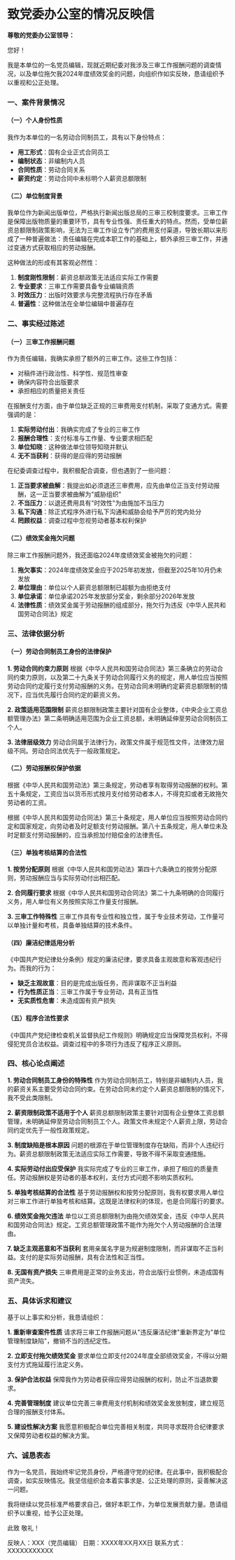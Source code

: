 # 致党委办公室的情况反映信

**尊敬的党委办公室领导：**

您好！

我是本单位的一名党员编辑，现就近期纪委对我涉及三审工作报酬问题的调查情况，以及单位拖欠我2024年度绩效奖金的问题，向组织作如实反映，恳请组织予以重视和公正处理。

### 一、案件背景情况

#### （一）个人身份性质
我作为本单位的一名劳动合同制员工，具有以下身份特点：
- **用工形式**：国有企业正式合同员工
- **编制状态**：非编制内人员
- **合同性质**：劳动合同关系
- **薪资约定**：劳动合同中未标明个人薪资总额限制

#### （二）单位制度背景
我单位作为新闻出版单位，严格执行新闻出版总局的三审三校制度要求。三审工作是保障出版物质量的重要环节，具有专业性强、责任重大的特点。然而，受单位薪资总额限制政策影响，无法为三审工作设立专门的费用支付渠道，导致长期以来形成了一种普遍做法：责任编辑在完成本职工作的基础上，额外承担三审工作，并通过变通方式获取相应的劳动报酬。

这种做法的形成有其客观必然性：
1. **制度刚性限制**：薪资总额政策无法适应实际工作需要
2. **专业要求**：三审工作需要具备专业编辑资质
3. **时效压力**：出版时效要求与完整流程执行存在矛盾
4. **普遍性**：这种做法在全单位编辑中普遍存在

### 二、事实经过陈述

#### （一）三审工作报酬问题

作为责任编辑，我确实承担了额外的三审工作。这些工作包括：
- 对稿件进行政治性、科学性、规范性审查
- 确保内容符合出版要求
- 承担相应的质量把关责任

在报酬支付方面，由于单位缺乏正规的三审费用支付机制，采取了变通方式。需要强调的是：
1. **实际劳动付出**：我确实完成了专业的三审工作
2. **报酬合理性**：支付标准与工作量、专业要求相匹配
3. **单位知晓**：这种做法单位领导知晓并默认
4. **无不当获利**：获得的是应得的劳动报酬

在纪委调查过程中，我积极配合调查，但也遇到了一些问题：
1. **正当要求被曲解**：我提出如必须退还三审费用，应先由单位正当支付劳动报酬，这一正当要求被曲解为"威胁组织"
2. **不当压力**：以退还费用具有"时效性"为由施加不当压力
3. **私下沟通**：除正式程序外进行私下沟通和威胁会给予严厉的党内处分
4. **罔顾权益**：调查过程中忽视劳动者基本权利保护

#### （二）绩效奖金拖欠问题

除三审工作报酬问题外，我还面临2024年度绩效奖金被拖欠的问题：

1. **拖欠事实**：2024年度绩效奖金应于2025年初发放，但截至2025年10月仍未发放
2. **单位理由**：单位以个人薪资总额限制已超额为由拒绝支付
3. **单位承诺**：单位承诺2025年发放部分奖金，剩余部分2026年发放
4. **法律性质**：绩效奖金属于劳动报酬的组成部分，拖欠行为违反《中华人民共和国劳动合同法》规定

### 三、法律依据分析

#### （一）劳动合同制员工身份的法律保护

**1. 劳动合同约束力原则**
根据《中华人民共和国劳动合同法》第三条确立的劳动合同约束力原则，以及第二十九条关于劳动合同履行义务的规定，用人单位应当按照劳动合同约定履行支付劳动报酬的义务。在劳动合同未明确约定薪资总额限制的情况下，应当优先履行合同约定的薪资义务。

**2. 政策适用范围限制**
薪资总额限制政策主要针对国有企业整体，《中央企业工资总额管理办法》第二条明确适用范围为企业工资总额，未明确延伸至劳动合同制员工个人。

**3. 法律层级效力**
劳动合同属于法律行为，政策文件属于规范性文件，法律效力层级不同。劳动合同法优先于一般政策规定。

#### （二）劳动报酬权保护依据

根据《中华人民共和国劳动法》第三条规定，劳动者享有取得劳动报酬的权利。第五十条规定，工资应当以货币形式按月支付给劳动者本人，不得克扣或者无故拖欠劳动者的工资。

根据《中华人民共和国劳动合同法》第三十条规定，用人单位应当按照劳动合同约定和国家规定，向劳动者及时足额支付劳动报酬。第八十五条规定，用人单位未及时足额支付劳动报酬的，应当承担加付赔偿金的法律责任。

#### （三）单独考核结算的合法性

**1. 按劳分配原则**
根据《中华人民共和国劳动法》第四十六条确立的按劳分配原则，劳动报酬应当与实际劳动付出相匹配。

**2. 合同履行要求**
根据《中华人民共和国劳动合同法》第二十九条明确的合同履行义务，用人单位有义务按照实际工作量支付报酬。

**3. 三审工作特殊性**
三审工作具有专业性和独立性，属于专业技术劳动，工作量可以单独计量和考核，具备单独结算的技术条件。

#### （四）廉洁纪律适用分析

《中国共产党纪律处分条例》规定的廉洁纪律，要求具备主观故意和客观违纪行为。而我的行为：
- **缺乏主观故意**：目的是完成出版任务，而非谋取不正当利益
- **行为性质正当**：三审工作属于专业劳动，具有正当性
- **无实质性危害**：未造成国有资产损失

#### （五）程序合法性要求

《中国共产党纪律检查机关监督执纪工作规则》明确规定应当保障党员权利，不得侵犯党员合法权益。调查过程中的多项行为违反了程序正义原则。

### 四、核心论点阐述

**1. 劳动合同制员工身份的特殊性**
作为劳动合同制员工，特别是非编制内人员，我的薪资关系主要受劳动合同约束。在劳动合同未约定个人薪资总额限制的情况下，我不受此类限制。

**2. 薪资限制政策不适用于个人**
薪资总额限制政策主要针对国有企业整体工资总额管理，未明确延伸至劳动合同制员工个人。政策文件未规定个人薪资上限，劳动合同约定优先于一般性政策规定。

**3. 制度缺陷是根本原因**
问题的根源在于单位管理制度存在缺陷，而非个人违纪行为。薪资总额限制政策无法适应实际工作需要，导致不得不采取变通措施。

**4. 实际劳动付出应受保护**
我实际完成了专业的三审工作，承担了相应的质量责任。劳动报酬权是劳动者的基本权利，支付方式问题不影响实质权利。

**5. 单独考核结算的合法性**
基于劳动报酬权和按劳分配原则，我有权要求用人单位对三审工作进行单独考核和结算。这既是法律权利的体现，也是合同履行的要求。

**6. 绩效奖金拖欠违法**
单位以工资总额限制为由拖欠绩效奖金，违反《中华人民共和国劳动合同法》规定。工资总额管理政策不能作为拖欠个人劳动报酬的合法理由。

**7. 缺乏主观恶意和不当获利**
套用亲属名字是为规避制度限制，而非谋取不正当利益。支付的是实际劳动报酬，具有合法性和正当性。

**8. 无国有资产损失**
三审费用是正常的业务支出，符合出版行业惯例，未造成国有资产流失。

### 五、具体诉求和建议

基于以上事实和分析，我恳请组织：

**1. 重新审查案件性质**
请求将三审工作报酬问题从"违反廉洁纪律"重新界定为"单位管理制度缺陷"，撤销不当的违纪定性。

**2. 立即支付拖欠绩效奖金**
要求单位立即支付2024年度全部绩效奖金，不得以分期支付方式拖延履行法定义务。

**3. 保护合法权益**
保障我作为劳动者获得应得劳动报酬的权利，防止不当退款要求。

**4. 完善管理制度**
建议单位完善三审费用支付机制和绩效奖金发放制度，建立规范合理的报酬支付体系。

**5. 建设性解决方案**
我愿意积极配合单位完善相关制度，共同寻求既符合纪律要求又保障劳动者权益的解决方案。

### 六、诚恳表态

作为一名党员，我始终牢记党员身份，严格遵守党的纪律。在此事中，我积极配合调查，如实反映情况。我坚信组织会本着实事求是、公正处理的原则，妥善解决这一问题。

我将继续以党员标准严格要求自己，做好本职工作，为单位发展贡献力量。恳请组织予以重视，给予公正处理。

此致
敬礼！

反映人：XXX（党员编辑）
日期：XXXX年XX月XX日
联系方式：XXXXXXXXXXX